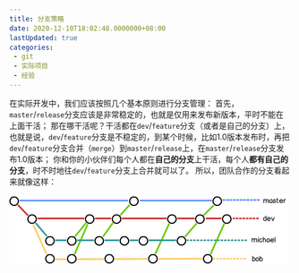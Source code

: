 ```yaml
---
title: 分支策略
date: 2020-12-10T18:02:48.0000000+08:00
lastUpdated: true
categories:
 - git
 - 实际项目
 - 经验
---
```


在实际开发中，我们应该按照几个基本原则进行分支管理：
首先，`master`/`release`分支应该是非常稳定的，也就是仅用来发布新版本，平时不能在上面干活；
那在哪干活呢？干活都在`dev`/`feature`分支（或者是自己的分支）上，也就是说，`dev`/`feature`分支是不稳定的，到某个时候，比如1.0版本发布时，再把`dev`/`feature`分支合并（`merge`）到`master`/`release`上，在`master`/`release`分支发布1.0版本；
你和你的小伙伴们每个人都在**自己的分支**上干活，每个人**都有自己的分支**，时不时地往`dev`/`feature`分支上合并就可以了。
所以，团队合作的分支看起来就像这样：

![image-20220615160739907](./img/image-20220615160739907.png)
